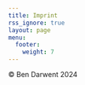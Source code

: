 ```yaml
---
title: Imprint
rss_ignore: true
layout: page
menu:
  footer:
    weight: 7
---
```


© Ben Darwent 2024

